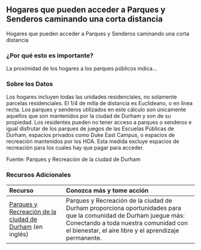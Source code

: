 ## Hogares que pueden acceder a Parques y Senderos caminando una corta distancia
Hogares que pueden acceder a Parques y Senderos caminando una corta distancia

### ¿Por qué esto es importante?
La proximidad de los hogares a los parques públicos indica... 

### Sobre los Datos
Los hogares incluyen todas las unidades residenciales, no solamente parcelas residenciales. El 1/4 de milla de distancia es Euclideano, o en línea recta. Los parques y senderos utilizados en este cálculo son únicamente aquellos que son mantenidos por la ciudad de Durham y son de su propiedad. Los residentes pueden no tener acceso a parques o senderos e igual disfrutar de los parques de juegos de las Escuelas Públicas de Durham, espacios privados como Duke East Campus, o espacios de recreación mantenidos por los HOA. Esta medida excluye espacios de recreación para los cuales hay que pagar para acceder. 

Fuente: Parques y Recreación de la ciudad de Durham  

### Recursos Adicionales

|Recurso | Conozca más y tome acción |
|:--- | :--- |
|[Parques y Recreación de la ciudad de Durham](https://www.dprplaymore.org/) (en inglés) | Parques y Recreación de la ciudad de Durham proporciona oportunidades para que la comunidad de Durham juegue más: Conectando a toda nuestra comunidad con el bienestar, el aire libre y el aprendizaje permanente. 

